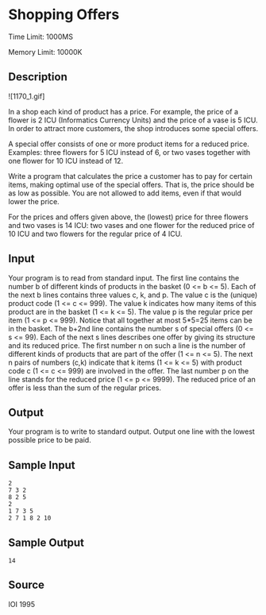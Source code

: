 # Shopping Offers

Time Limit: 1000MS

Memory Limit: 10000K


## Description

![1170_1.gif]

In a shop each kind of product has a price. For example, the price of a flower is 2 ICU (Informatics Currency Units) and the price of a vase is 5 ICU. In order to attract more customers, the shop introduces some special offers.

A special offer consists of one or more product items for a reduced price. Examples: three flowers for 5 ICU instead of 6, or two vases together with one flower for 10 ICU instead of 12.

Write a program that calculates the price a customer has to pay for certain items, making optimal use of the special offers. That is, the price should be as low as possible. You are not allowed to add items, even if that would lower the price.

For the prices and offers given above, the (lowest) price for three flowers and two vases is 14 ICU: two vases and one flower for the reduced price of 10 ICU and two flowers for the regular price of 4 ICU.


## Input

Your program is to read from standard input. The first line contains the number b of different kinds of products in the basket (0 <= b <= 5). Each of the next b lines contains three values c, k, and p. The value c is the (unique) product code (1 <= c <= 999). The value k indicates how many items of this product are in the basket (1 <= k <= 5). The value p is the regular price per item (1 <= p <= 999). Notice that all together at most 5*5=25 items can be in the basket. The b+2nd line contains the number s of special offers (0 <= s <= 99). Each of the next s lines describes one offer by giving its structure and its reduced price. The first number n on such a line is the number of different kinds of products that are part of the offer (1 <= n <= 5). The next n pairs of numbers (c,k) indicate that k items (1 <= k <= 5) with product code c (1 <= c <= 999) are involved in the offer. The last number p on the line stands for the reduced price (1 <= p <= 9999). The reduced price of an offer is less than the sum of the regular prices.


## Output

Your program is to write to standard output. Output one line with the lowest possible price to be paid.


## Sample Input

```
2
7 3 2
8 2 5
2
1 7 3 5
2 7 1 8 2 10
```


## Sample Output

```
14
```


## Source

IOI 1995
